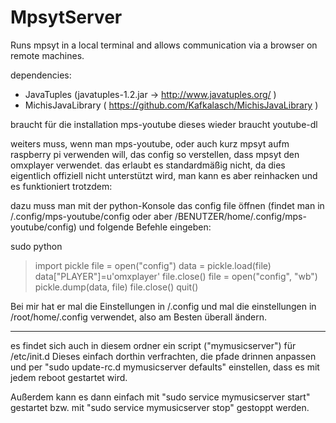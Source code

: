 # MpsytServer


Runs mpsyt in a local terminal and allows communication via a browser on remote machines. 

dependencies:
- JavaTuples (javatuples-1.2.jar ->  http://www.javatuples.org/ )
- MichisJavaLibrary ( https://github.com/Kafkalasch/MichisJavaLibrary )

braucht für die installation mps-youtube
dieses wieder braucht youtube-dl

weiters muss, wenn man mps-youtube, oder auch kurz mpsyt aufm raspberry pi verwenden will, das config so verstellen, dass mpsyt den omxplayer verwendet. das erlaubt es standardmäßig nicht, da dies eigentlich offiziell nicht unterstützt wird, man kann es aber reinhacken und es funktioniert trotzdem:

dazu muss man mit der python-Konsole das config file öffnen (findet man in /.config/mps-youtube/config oder aber /BENUTZER/home/.config/mps-youtube/config) und folgende Befehle eingeben:

sudo python
>import pickle
>file = open("config")
>data = pickle.load(file)
>data["PLAYER"]=u'omxplayer'
>file.close()
>file = open("config", "wb")
>pickle.dump(data, file)
>file.close()
>quit()

Bei mir hat er mal die Einstellungen in /.config und mal die einstellungen in /root/home/.config verwendet, also am Besten überall ändern.


----
es findet sich auch in diesem ordner ein script ("mymusicserver") für /etc/init.d
Dieses einfach dorthin verfrachten, die pfade drinnen anpassen und per "sudo update-rc.d mymusicserver defaults" einstellen, dass es mit jedem reboot gestartet wird.

Außerdem kann es dann einfach mit "sudo service mymusicserver start" gestartet bzw. mit "sudo service mymusicserver stop" gestoppt werden.
